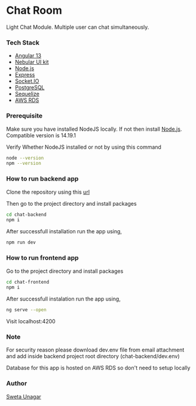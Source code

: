 # Chat Room
Light Chat Module. Multiple user can chat simultaneously.

### Tech Stack
- [Angular 13](https://angular.io/start)
- [Nebular UI kit](https://akveo.github.io/nebular/)
- [Node.js](https://nodejs.org/)
- [Express](https://expressjs.com/)
- [Socket.IO](https://socket.io/)
- [PostgreSQL](https://www.postgresql.org/)
- [Sequelize](https://sequelize.org/)
- [AWS RDS](https://aws.amazon.com/)

### Prerequisite
Make sure you have installed NodeJS locally. If not then install [Node.js](https://nodejs.org/). Compatible version is 14.19.1

Verify Whether NodeJS installed or not by using this command
```sh
node --version
npm --version
```
### How to run backend app
Clone the repository using this [url](https://github.com/swetaunagar/chat-app.git)

Then go to the project directory and install packages
```sh
cd chat-backend
npm i
```
After successfull installation run the app using,
```sh
npm run dev
```
### How to run frontend app

Go to the project directory and install packages
```sh
cd chat-frontend
npm i
```
After successfull instalation run the app using,
```sh
ng serve --open
```
Visit localhost:4200
### Note
For security reason please download dev.env file from email attachment and add inside backend project root directory (chat-backend/dev.env)

Database for this app is hosted on AWS RDS so don't need to setup locally

### Author
[Sweta Unagar](https://swetaunagar.com)
